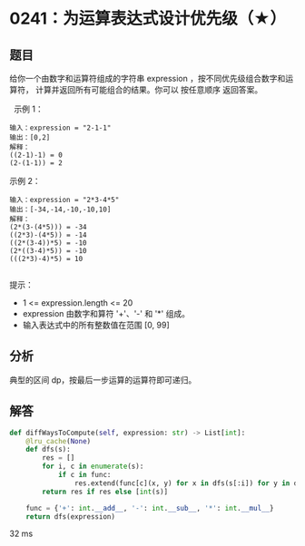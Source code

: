 # 0241：为运算表达式设计优先级（★）


## 题目

给你一个由数字和运算符组成的字符串 expression ，按不同优先级组合数字和运算符，
计算并返回所有可能组合的结果。你可以 按任意顺序 返回答案。

 
示例 1：

	输入：expression = "2-1-1"
	输出：[0,2]
	解释：
	((2-1)-1) = 0 
	(2-(1-1)) = 2

示例 2：

	输入：expression = "2*3-4*5"
	输出：[-34,-14,-10,-10,10]
	解释：
	(2*(3-(4*5))) = -34 
	((2*3)-(4*5)) = -14 
	((2*(3-4))*5) = -10 
	(2*((3-4)*5)) = -10 
	(((2*3)-4)*5) = 10
	 

提示：
- 1 <= expression.length <= 20
- expression 由数字和算符 '+'、'-' 和 '*' 组成。
- 输入表达式中的所有整数值在范围 [0, 99] 



## 分析

典型的区间 dp，按最后一步运算的运算符即可递归。

## 解答

```python
def diffWaysToCompute(self, expression: str) -> List[int]:
    @lru_cache(None)
    def dfs(s):
        res = []
        for i, c in enumerate(s):
            if c in func:
                res.extend(func[c](x, y) for x in dfs(s[:i]) for y in dfs(s[i+1:]))
        return res if res else [int(s)]

    func = {'+': int.__add__, '-': int.__sub__, '*': int.__mul__}
    return dfs(expression)
```
32 ms
